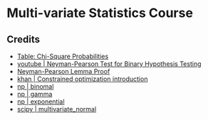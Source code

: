 # Multi-variate Statistics Course


## Credits

- [Table: Chi-Square Probabilities](https://people.richland.edu/james/lecture/m170/tbl-chi.html)
- [youtube | Neyman-Pearson Test for Binary Hypothesis Testing](https://www.youtube.com/watch?v=j84yWGAp3-8&t=667s&ab_channel=TimothySchulz)
- [Neyman-Pearson Lemma Proof](http://fisher.stats.uwo.ca/faculty/kulperger/SS3858/Handouts/np-lemma.pdf)
- [khan | Constrained optimization introduction
](https://www.khanacademy.org/math/multivariable-calculus/applications-of-multivariable-derivatives/lagrange-multipliers-and-constrained-optimization/v/constrained-optimization-introduction)
- [np | binomal](https://numpy.org/doc/stable/reference/random/generated/numpy.random.binomial.html)
- [np | gamma](https://numpy.org/doc/stable/reference/random/generated/numpy.random.gamma.html)
- [np | exponential](https://numpy.org/doc/stable/reference/random/generated/numpy.random.exponential.html)
- [scipy | multivariate_normal](https://docs.scipy.org/doc/scipy/reference/generated/scipy.stats.multivariate_normal.html)
